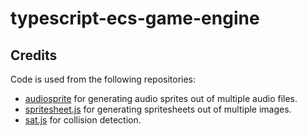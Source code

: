 # typescript-ecs-game-engine



## Credits

Code is used from the following repositories:

* [audiosprite](https://github.com/tonistiigi/audiosprite) for generating audio sprites out of multiple audio files.
* [spritesheet.js](https://github.com/krzysztof-o/spritesheet.js/) for generating spritesheets out of multiple images.
* [sat.js](https://github.com/jriecken/sat-js) for collision detection.
